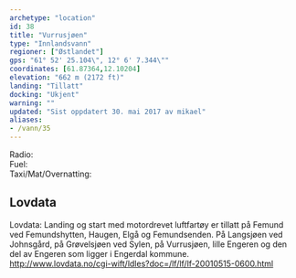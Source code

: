 ```yaml
---
archetype: "location"
id: 38
title: "Vurrusjøen"
type: "Innlandsvann"
regioner: ["Østlandet"]
gps: "61° 52' 25.104\", 12° 6' 7.344\""
coordinates: [61.87364,12.10204]
elevation: "662 m (2172 ft)"
landing: "Tillatt"
docking: "Ukjent"
warning: ""
updated: "Sist oppdatert 30. mai 2017 av mikael"
aliases:
- /vann/35
---
```


Radio:\
Fuel:\
Taxi/Mat/Overnatting:

## Lovdata

Lovdata: Landing og start med motordrevet luftfartøy er tillatt på Femund ved Femundshytten, Haugen, Elgå og Femundsenden. På Langsjøen ved Johnsgård, på Grøvelsjøen ved Sylen, på Vurrusjøen, lille Engeren og den del av Engeren som ligger i Engerdal kommune.\
http://www.lovdata.no/cgi-wift/ldles?doc=/lf/lf/lf-20010515-0600.html
